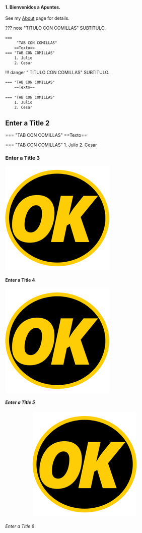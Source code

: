 #### 1. Bienvenidos a Apuntes.

See my [About](/svelte/prueba) page for details.  

??? note "TITULO CON COMILLAS"
    SUBTITULO.

    ===
         "TAB CON COMILLAS"
        ==Texto==
    === "TAB CON COMILLAS"
        1. Julio
        2. Cesar


!!! danger " TITULO CON COMILLAS"
    SUBTITULO.

    === "TAB CON COMILLAS"
        ==Texto==

    === "TAB CON COMILLAS"
        1. Julio
        2. Cesar


##  Enter a Title 2


=== "TAB CON COMILLAS"
        ==Texto==

=== "TAB CON COMILLAS"
        1. Julio
        2. Cesar


###  Enter a Title  3

![tile](assets/img/logo.png 'Etiqueta')





####  Enter a Title 4

![tile](assets/img/logo.png 'Etiqueta')


#####  Enter a Title 5

<center>

![tile](assets/img/logo.png 'Etiqueta')

</center>


######  Enter a Title 6




